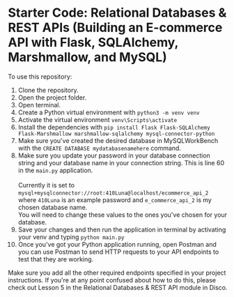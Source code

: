 # Starter Code: Relational Databases & REST APIs (Building an E-commerce API with Flask, SQLAlchemy, Marshmallow, and MySQL)

To use this repository:
1. Clone the repository.
2. Open the project folder.
3. Open terminal.
4. Create a Python virtual environment with ``python3 -m venv venv``
5. Activate the virtual environment ``venv\Scripts\activate``
6. Install the dependencies with ``pip install Flask Flask-SQLAlchemy Flask-Marshmallow marshmallow-sqlalchemy mysql-connector-python``
7. Make sure you've created the desired database in MySQLWorkBench with the ``CREATE DATABASE mydatabasenamehere`` command.
8. Make sure you update your password in your database connection string and your database name in your connection string. This is line 60 in the ``main.py`` application.
<br><br>Currently it is set to ``mysql+mysqlconnector://root:410Luna@localhost/ecommerce_api_2`` where ``410Luna`` is an example password and ``e_commerce_api_2`` is my chosen database name.
<br>You will need to change these values to the ones you've chosen for your database.
9. Save your changes and then run the application in terminal by activating your venv and typing ``python main.py``
10. Once you've got your Python application running, open Postman and you can use Postman to send HTTP requests to your API endpoints to test that they are working.

Make sure you add all the other required endpoints specified in your project instructions. If you're at any point confused about how to do this, please check out Lesson 5 in the Relational Databases & REST API module in Disco.
